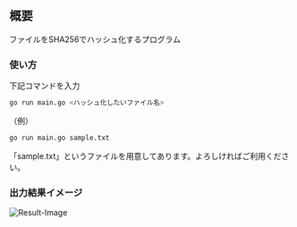 ## 概要  
ファイルをSHA256でハッシュ化するプログラム

### 使い方
下記コマンドを入力
```bash
go run main.go <ハッシュ化したいファイル名>
```

（例）
```bash
go run main.go sample.txt
```
「sample.txt」というファイルを用意してあります。よろしければご利用ください。

### 出力結果イメージ
![Result-Image](https://github.com/SohKuranaga/cybozu-intern-kubernetes-deliverables/assets/154317685/58382399-0580-4d79-ba6f-a167d0e74294)
